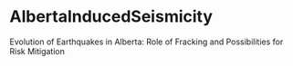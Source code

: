 # AlbertaInducedSeismicity
Evolution of Earthquakes in Alberta: Role of Fracking and Possibilities for Risk Mitigation
